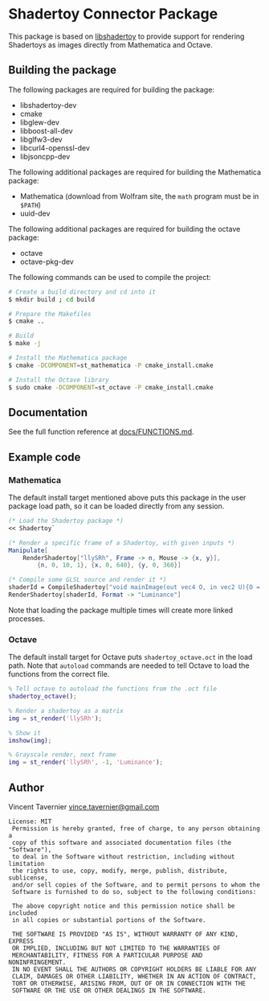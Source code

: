 # Shadertoy Connector Package

This package is based on [libshadertoy](https://gitlab.inria.fr/vtaverni/libshadertoy)
to provide support for rendering Shadertoys as images directly from Mathematica
and Octave.

## Building the package

The following packages are required for building the package:

* libshadertoy-dev
* cmake
* libglew-dev
* libboost-all-dev
* libglfw3-dev
* libcurl4-openssl-dev
* libjsoncpp-dev

The following additional packages are required for building the Mathematica
package:

* Mathematica (download from Wolfram site, the `math` program must be in `$PATH`)
* uuid-dev

The following additional packages are required for building the octave package:

* octave
* octave-pkg-dev

The following commands can be used to compile the project:

```bash
# Create a build directory and cd into it
$ mkdir build ; cd build

# Prepare the Makefiles
$ cmake ..

# Build
$ make -j

# Install the Mathematica package
$ cmake -DCOMPONENT=st_mathematica -P cmake_install.cmake

# Install the Octave library
$ sudo cmake -DCOMPONENT=st_octave -P cmake_install.cmake
```

## Documentation

See the full function reference at [docs/FUNCTIONS.md](docs/FUNCTIONS.md).

## Example code

### Mathematica

The default install target mentioned above puts this package in the user package
load path, so it can be loaded directly from any session.

```mathematica
(* Load the Shadertoy package *)
<< Shadertoy`

(* Render a specific frame of a Shadertoy, with given inputs *)
Manipulate[
	RenderShadertoy["llySRh", Frame -> n, Mouse -> {x, y}],
		{n, 0, 10, 1}, {x, 0, 640}, {y, 0, 360}]

(* Compile some GLSL source and render it *)
shaderId = CompileShadertoy["void mainImage(out vec4 O, in vec2 U){O = vec4(sin(iTime*.1), cos(iTime*.1), length(U/iResolution.xy));}"];
RenderShadertoy[shaderId, Format -> "Luminance"]
```

Note that loading the package multiple times will create more linked processes.

### Octave

The default install target for Octave puts `shadertoy_octave.oct` in the load
path. Note that `autoload` commands are needed to tell Octave to load the
functions from the correct file.

```matlab
% Tell octave to autoload the functions from the .oct file
shadertoy_octave();

% Render a shadertoy as a matrix
img = st_render('llySRh');

% Show it
imshow(img);

% Grayscale render, next frame
img = st_render('llySRh', -1, 'Luminance');
```

## Author

Vincent Tavernier <vince.tavernier@gmail.com>

```
License: MIT
 Permission is hereby granted, free of charge, to any person obtaining a
 copy of this software and associated documentation files (the "Software"),
 to deal in the Software without restriction, including without limitation
 the rights to use, copy, modify, merge, publish, distribute, sublicense,
 and/or sell copies of the Software, and to permit persons to whom the
 Software is furnished to do so, subject to the following conditions:

 The above copyright notice and this permission notice shall be included
 in all copies or substantial portions of the Software.

 THE SOFTWARE IS PROVIDED "AS IS", WITHOUT WARRANTY OF ANY KIND, EXPRESS
 OR IMPLIED, INCLUDING BUT NOT LIMITED TO THE WARRANTIES OF
 MERCHANTABILITY, FITNESS FOR A PARTICULAR PURPOSE AND NONINFRINGEMENT.
 IN NO EVENT SHALL THE AUTHORS OR COPYRIGHT HOLDERS BE LIABLE FOR ANY
 CLAIM, DAMAGES OR OTHER LIABILITY, WHETHER IN AN ACTION OF CONTRACT,
 TORT OR OTHERWISE, ARISING FROM, OUT OF OR IN CONNECTION WITH THE
 SOFTWARE OR THE USE OR OTHER DEALINGS IN THE SOFTWARE.
```
